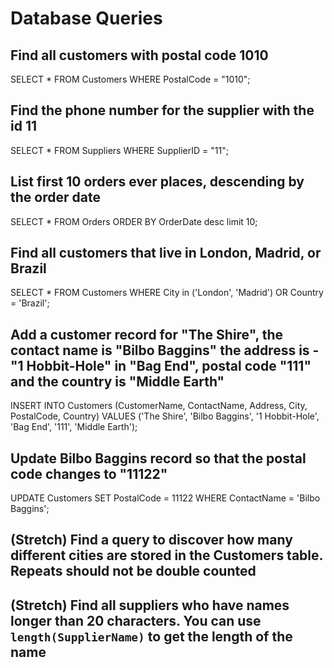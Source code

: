 # Database Queries

## Find all customers with postal code 1010

SELECT \* FROM Customers WHERE PostalCode = "1010";

## Find the phone number for the supplier with the id 11

SELECT \* FROM Suppliers WHERE SupplierID = "11";

## List first 10 orders ever places, descending by the order date

SELECT \* FROM Orders ORDER BY OrderDate desc limit 10;

## Find all customers that live in London, Madrid, or Brazil

SELECT \* FROM Customers WHERE City in ('London', 'Madrid') OR Country = 'Brazil';

## Add a customer record for "The Shire", the contact name is "Bilbo Baggins" the address is -"1 Hobbit-Hole" in "Bag End", postal code "111" and the country is "Middle Earth"

INSERT INTO Customers (CustomerName, ContactName, Address, City, PostalCode, Country) VALUES ('The Shire', 'Bilbo Baggins', '1 Hobbit-Hole', 'Bag End', '111', 'Middle Earth');

## Update Bilbo Baggins record so that the postal code changes to "11122"

UPDATE Customers SET PostalCode = 11122 WHERE ContactName = 'Bilbo Baggins';

## (Stretch) Find a query to discover how many different cities are stored in the Customers table. Repeats should not be double counted

## (Stretch) Find all suppliers who have names longer than 20 characters. You can use `length(SupplierName)` to get the length of the name

